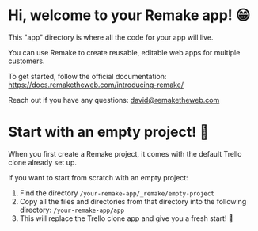 # Hi, welcome to your Remake app! 😁

This "app" directory is where all the code for your app will live.

You can use Remake to create reusable, editable web apps for multiple customers.

To get started, follow the official documentation: https://docs.remaketheweb.com/introducing-remake/

Reach out if you have any questions: david@remaketheweb.com


# Start with an empty project! 🎨

When you first create a Remake project, it comes with the default Trello clone already set up.

If you want to start from scratch with an empty project:

1. Find the directory `/your-remake-app/_remake/empty-project`
2. Copy all the files and directories from that directory into the following directory: `/your-remake-app/app`
3. This will replace the Trello clone app and give you a fresh start! 🎉
